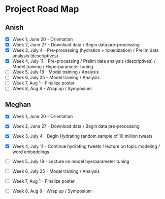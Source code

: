 # Project Road Map

## Anish

- [x] Week 1, June 20 - Orientation
- [x] Week 2, June 27 - Download data / Begin data pre-processing
- [X] Week 3, July 4 - Pre-processing (hydration + tokenization) / Prelim data analysis (descriptives)
- [X] Week 4, July 11 - Pre-processing / Prelim data analysis (descriptives) / Model training / Hyperparameter tuning
- [ ] Week 5, July 18 - Model training / Analysis 
- [ ] Week 6, July 25 - Model training / Analysis
- [ ] Week 7, Aug 1 - Finalize poster
- [ ] Week 8, Aug 8 - Wrap up / Symposium 

## Meghan

- [x] Week 1, June 20 - Orientation
- [x] Week 2, June 27 - Download data / Begin data pre-processing
- [X] Week 3, July 4 - Begin Hydrating random sample of 10 million tweets
- [X] Week 4, July 11 - Continue hydrating tweets / lecture on topic modeling / word embeddings
- [ ] Week 5, July 18 - Lecture on model hyerparameter tuning 
- [ ] Week 6, July 25 - Model training / Analysis
- [ ] Week 7, Aug 1 - Finalize poster
- [ ] Week 8, Aug 8 - Wrap up / Symposium 

